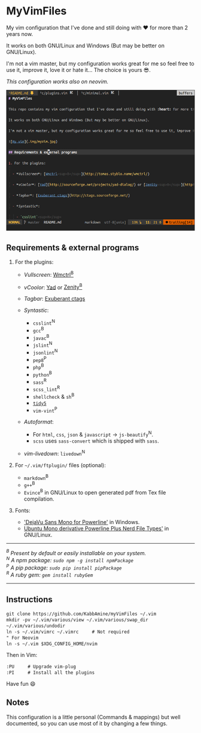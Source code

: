 # MyVimFiles

My vim configuration that I've done and still doing with :heart: for more than 2 years now.

It works on both GNU/Linux and Windows (But may be better on GNU/Linux).

I'm not a vim master, but my configuration works great for me so feel free to use it, improve it, love it or hate it... The choice is yours :sunglasses:.

*This configuration works also on neovim.*

<div style="text-align:center"><img src=".img/myVim.jpg"></img></div>

## Requirements & external programs

1. For the plugins:
	
	- *Vullscreen*: [Wmctrl<sup>B</sup>](http://tomas.styblo.name/wmctrl/)

	- *vCoolor*: [Yad](http://sourceforge.net/projects/yad-dialog/) or [Zenity<sup>B</sup>](https://wiki.gnome.org/action/show/Projects/Zenity)

	- *Tagbar*: [Exuberant ctags](http://ctags.sourceforge.net/)

	- *Syntastic*:

		- `csslint`<sup>N</sup>
		- `gcc`<sup>B</sup>
		- `javac`<sup>B</sup>
		- `jslint`<sup>N</sup>
		- `jsonlint`<sup>N</sup>
		- `pep8`<sup>P</sup>
		- `php`<sup>B</sup>
		- `python`<sup>B</sup>
		- `sass`<sup>R</sup>
		- `scss_lint`<sup>R</sup>
		- `shellcheck` & `sh`<sup>B</sup>
		- [`tidy5`](https://github.com/htacg/tidy-html5)
		- `vim-vint`<sup>P</sup>

	- *Autoformat*:
		
		- For `html`, `css`, `json` & `javascript` -> `js-beautify`<sup>N</sup>.
		- `scss` uses `sass-convert` which is shipped with `sass`.
	
	- *vim-livedown*: `livedown`<sup>N</sup>

2. For `~/.vim/ftplugin/` files (optional):
	- `markdown`<sup>B</sup>
	- `g++`<sup>B</sup>
	- `Evince`<sup>B</sup> in GNU/Linux to open generated pdf from Tex file compilation.

3. Fonts:

	- ['DejaVu Sans Mono for Powerline'](https://github.com/powerline/fonts) in Windows.
	- [Ubuntu Mono derivative Powerline Plus Nerd File Types'](https://github.com/ryanoasis/nerd-filetype-glyphs-fonts-patcher) in GNU/Linux.

-----------------------------

*<a id="B"><sup>B</sup></a> Present by default or easily installable on your system.*<br />
*<a id="N"><sup>N</sup></a> A npm package: `sudo npm -g install npmPackage`*<br />
*<a id="P"><sup>P</sup></a> A pip package: `sudo pip install pipPackage`*<br />
*<a id="R"><sup>R</sup></a> A ruby gem: `gem install rubyGem`*<br />

-----------------------------

## Instructions

```
git clone https://github.com/KabbAmine/myVimFiles ~/.vim
mkdir -pv ~/.vim/various/view ~/.vim/various/swap_dir ~/.vim/various/undodir
ln -s ~/.vim/vimrc ~/.vimrc		# Not required
" For Neovim
ln -s ~/.vim $XDG_CONFIG_HOME/nvim
```

Then in Vim:

```
:PU		# Upgrade vim-plug
:PI		# Install all the plugins
```
Have fun :smile:

## Notes

This configuration is a little personal (Commands & mappings) but well documented, so you can use most of it by changing a few things.
